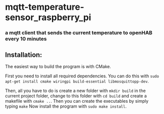 # mqtt-temperature-sensor_raspberry_pi
### a mqtt client that sends the current temperature to openHAB every 10 minutes 

## Installation: ## 
The easiest way to build the program is with CMake.

First you need to install all required dependencies.
You can do this with ```sudo apt-get install cmake wiringpi build-essential libmosquittopp-dev```.


Then, all you have to do is create a new folder with ```mkdir build``` in the current project folder, change to this folder with ```cd build``` and create a makefile with ```cmake ..```.
Then you can create the executables by simply typing ```make```
Now install the program with ```sudo make install```.
